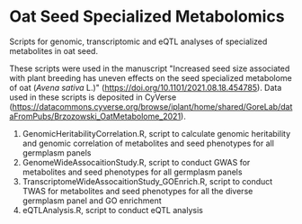 # Oat Seed Specialized Metabolomics
Scripts for genomic, transcriptomic and eQTL analyses of specialized metabolites in oat seed. 

These scripts were used in the manuscript "Increased seed size associated with plant breeding has uneven effects on the seed specialized metabolome of oat (<i>Avena sativa</i> L.)" (https://doi.org/10.1101/2021.08.18.454785). Data used in these scripts is deposited in CyVerse (https://datacommons.cyverse.org/browse/iplant/home/shared/GoreLab/dataFromPubs/Brzozowski_OatMetabolome_2021).

1. GenomicHeritabilityCorrelation.R, script to calculate genomic heritability and genomic correlation of metabolites and seed phenotypes for all germplasm panels
2. GenomeWideAssocaitionStudy.R, script to conduct GWAS for metabolites and seed phenotypes for all germplasm panels
3. TranscriptomeWideAssocaitionStudy_GOEnrich.R, script to conduct TWAS for metabolites and seed phenotypes for all the diverse germplasm panel and GO enrichment 
4. eQTLAnalysis.R, script to conduct eQTL analysis


